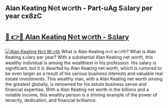 ## Alan Keating N𝚎t w𝚘rth - Part-uAg S𝚊lary per year cx8zC

# <h2><a href="http://gc2ol6h.nevu.top/?p=Alan+Keating">🔗 👉🔴 Alan Keating N𝚎t w𝚘rth - S𝚊lary</a></h2>

[![Alan Keating N𝚎t W𝚘rth](https://i.imgur.com/Oavwk0R.jpeg)](http://gc2ol6h.nevu.top/?p=Alan+Keating)
What is Alan Keating n𝚎t w𝚘rth? What is Alan Keating s𝚊lary per year?
With a substantial Alan Keating net worth, this wealthy individual is among the wealthiest in his profession. His salary is significant, but it is dwarfed by Alan Keating net worth, which is rumored to be even larger as a result of his various business interests and valuable real estate investments. This wealthy man, with a Alan Keating net worth among the greatest globally, is renowned for his astute business sense and financial expertise. With a Alan Keating net worth in the billions and a notable income, this wealthy person is a shining example of the power of tenacity, dedication, and financial brilliance.
